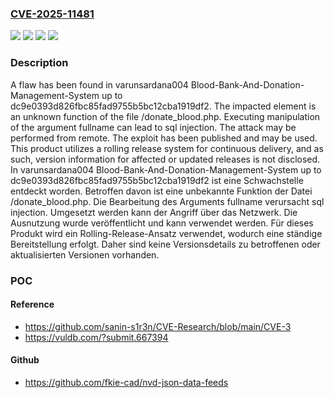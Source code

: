 ### [CVE-2025-11481](https://cve.mitre.org/cgi-bin/cvename.cgi?name=CVE-2025-11481)
![](https://img.shields.io/static/v1?label=Product&message=Blood-Bank-And-Donation-Management-System&color=blue)
![](https://img.shields.io/static/v1?label=Version&message=dc9e0393d826fbc85fad9755b5bc12cba1919df2%20&color=brightgreen)
![](https://img.shields.io/static/v1?label=Vulnerability&message=Injection&color=brightgreen)
![](https://img.shields.io/static/v1?label=Vulnerability&message=SQL%20Injection&color=brightgreen)

### Description

A flaw has been found in varunsardana004 Blood-Bank-And-Donation-Management-System up to dc9e0393d826fbc85fad9755b5bc12cba1919df2. The impacted element is an unknown function of the file /donate_blood.php. Executing manipulation of the argument fullname can lead to sql injection. The attack may be performed from remote. The exploit has been published and may be used. This product utilizes a rolling release system for continuous delivery, and as such, version information for affected or updated releases is not disclosed.
In varunsardana004 Blood-Bank-And-Donation-Management-System up to dc9e0393d826fbc85fad9755b5bc12cba1919df2 ist eine Schwachstelle entdeckt worden. Betroffen davon ist eine unbekannte Funktion der Datei /donate_blood.php. Die Bearbeitung des Arguments fullname verursacht sql injection. Umgesetzt werden kann der Angriff über das Netzwerk. Die Ausnutzung wurde veröffentlicht und kann verwendet werden. Für dieses Produkt wird ein Rolling-Release-Ansatz verwendet, wodurch eine ständige Bereitstellung erfolgt. Daher sind keine Versionsdetails zu betroffenen oder aktualisierten Versionen vorhanden.

### POC

#### Reference
- https://github.com/sanin-s1r3n/CVE-Research/blob/main/CVE-3
- https://vuldb.com/?submit.667394

#### Github
- https://github.com/fkie-cad/nvd-json-data-feeds

